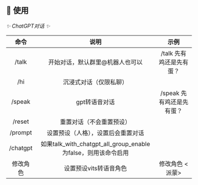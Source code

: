 ## 🎉 使用

_✨ ChatGPT对话 ✨_

|    命令    |                         说明                         |        示例        |
|:--------:|:--------------------------------------------------:|:----------------:|
|  /talk   |                  开始对话，默认群里@机器人也可以                  | /talk 先有鸡还是先有蛋？  |
|   /hi    |                    沉浸式对话（仅限私聊）                     |                  |
|  /speak  |                      gpt转语音对话                      | /speak 先有鸡还是先有蛋？ |
|  /reset  |                    重置对话（不会重置预设）                    |                  |
| /prompt  |                 设置预设（人格），设置后会重置对话                  |                  |
| /chatgpt | 如果talk_with_chatgpt_all_group_enable为false，则用该命令启用 |                  |
|   修改角色   |                   设置预设vits转语音角色                    |    修改角色 <派蒙>     |
